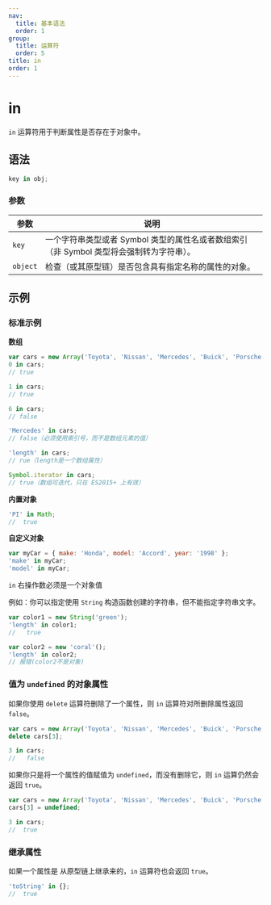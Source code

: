 ```yaml
---
nav:
  title: 基本语法
  order: 1
group:
  title: 运算符
  order: 5
title: in
order: 1
---
```


# in

`in` 运算符用于判断属性是否存在于对象中。

## 语法

```js
key in obj;
```

### 参数

| 参数     | 说明                                                                                     |
| -------- | ---------------------------------------------------------------------------------------- |
| `key`    | 一个字符串类型或者 Symbol 类型的属性名或者数组索引（非 Symbol 类型将会强制转为字符串）。 |
| `object` | 检查（或其原型链）是否包含具有指定名称的属性的对象。                                     |

## 示例

### 标准示例

**数组**

```js
var cars = new Array('Toyota', 'Nissan', 'Mercedes', 'Buick', 'Porsche');
0 in cars;
// true

1 in cars;
// true

6 in cars;
// false

'Mercedes' in cars;
// false（必须使用索引号，而不是数组元素的值）

'length' in cars;
// rue（length是一个数组属性）

Symbol.iterator in cars;
// true（数组可迭代，只在 ES2015+ 上有效）
```

**内置对象**

```js
'PI' in Math;
//  true
```

**自定义对象**

```js
var myCar = { make: 'Honda', model: 'Accord', year: '1998' };
'make' in myCar;
'model' in myCar;
```

`in` 右操作数必须是一个对象值

例如：你可以指定使用 `String` 构造函数创建的字符串，但不能指定字符串文字。

```js
var color1 = new String('green');
'length' in color1;
//   true

var color2 = new 'coral'();
'length' in color2;
// 报错(color2不是对象)
```

### 值为 `undefined` 的对象属性

如果你使用 `delete` 运算符删除了一个属性，则 `in` 运算符对所删除属性返回 `false`。

```js
var cars = new Array('Toyota', 'Nissan', 'Mercedes', 'Buick', 'Porsche');
delete cars[3];

3 in cars;
//   false
```

如果你只是将一个属性的值赋值为 `undefined`，而没有删除它，则 `in` 运算仍然会返回 `true`。

```js
var cars = new Array('Toyota', 'Nissan', 'Mercedes', 'Buick', 'Porsche');
cars[3] = undefined;

3 in cars;
//  true
```

### 继承属性

如果一个属性是
从原型链上继承来的，`in` 运算符也会返回 `true`。

```js
'toString' in {};
//  true
```
